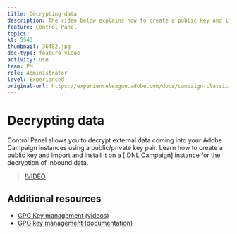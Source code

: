 ```yaml
---
title: Decrypting data
description: The video below explains how to create a public key and import and install it on a Campaign instance for the decryption of data.
feature: Control Panel
topics: 
kt: 5543
thumbnail: 36482.jpg
doc-type: feature video
activity: use
team: PM
role: Administrator
level: Experienced
original-url: https://experienceleague.adobe.com/docs/campaign-classic-learn/tutorials/administrating/control-panel-acc/gpg-key-management/decrypting-data.html
---
```


# Decrypting data

Control Panel allows you to decrypt external data coming into your Adobe Campaign instances using a public/private key pair.
Learn how to create a public key and import and install it on a [!DNL Campaign] instance for the decryption of inbound data.

>[!VIDEO](https://video.tv.adobe.com/v/36482?quality=12)

## Additional resources

* [GPG Key management (videos)](./gpg-key-management-overview.md)
* [GPG key management (documentation)](https://docs.adobe.com/content/help/en/control-panel/using/instances-settings/gpg-keys-management.html)
